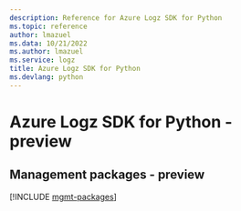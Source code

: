 ```yaml
---
description: Reference for Azure Logz SDK for Python
ms.topic: reference
author: lmazuel
ms.data: 10/21/2022
ms.author: lmazuel
ms.service: logz
title: Azure Logz SDK for Python
ms.devlang: python
---
```

# Azure Logz SDK for Python - preview

## Management packages - preview
[!INCLUDE [mgmt-packages](logz-mgmt-index.md)]